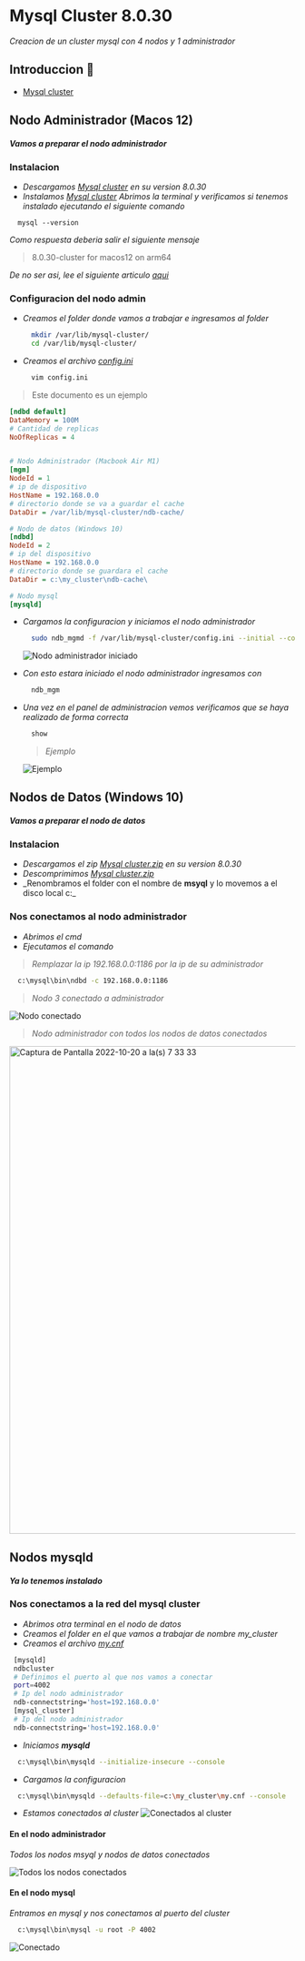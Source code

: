 # Mysql Cluster 8.0.30 
_Creacion de un cluster mysql con 4 nodos y 1 administrador_

## Introduccion 🚀
* [Mysql cluster](https://downloads.mysql.com/archives/cluster/)

## Nodo Administrador (Macos 12)
#### _Vamos a preparar el nodo administrador_
 
 ### Instalacion
 * _Descargamos [Mysql cluster](https://downloads.mysql.com/archives/cluster/) en su version 8.0.30_
 * _Instalamos [Mysql cluster](https://downloads.mysql.com/archives/cluster/)_
_Abrimos la terminal y verificamos si tenemos instalado ejecutando el siguiente comando_
``` shell 
  mysql --version
```
_Como respuesta deberia salir el siguiente mensaje_
> 8.0.30-cluster for macos12 on arm64

_De no ser asi, lee el siguiente articulo [aqui](https://stackoverflow.com/questions/35858052/how-to-fix-command-not-found-mysql-in-zsh)_

### Configuracion del nodo admin
* _Creamos el folder donde vamos a trabajar e ingresamos al folder_
  ```sh
    mkdir /var/lib/mysql-cluster/
    cd /var/lib/mysql-cluster/
  ```
* _Creamos el archivo [config.ini](https://github.com/sonnymijael/mysql-cluster-8.0.30/blob/4d98b0db2caa695413324ef72e40b647c8436803/config.ini)_
  ```sh
    vim config.ini
  ```
> Este documento es un ejemplo
  ```ini
  [ndbd default]
  DataMemory = 100M
  # Cantidad de replicas
  NoOfReplicas = 4 


  # Nodo Administrador (Macbook Air M1)
  [mgm]
  NodeId = 1 
  # ip de dispositivo
  HostName = 192.168.0.0
  # directorio donde se va a guardar el cache
  DataDir = /var/lib/mysql-cluster/ndb-cache/

  # Nodo de datos (Windows 10)
  [ndbd]
  NodeId = 2
  # ip del dispositivo
  HostName = 192.168.0.0
  # directorio donde se guardara el cache
  DataDir = c:\my_cluster\ndb-cache\

  # Nodo mysql 
  [mysqld]
  ```
* _Cargamos la configuracion y iniciamos el nodo administrador_
  ```sh
    sudo ndb_mgmd -f /var/lib/mysql-cluster/config.ini --initial --configdir=/var/lib/mysql-cluster/
  ```
  ![Nodo administrador iniciado](https://user-images.githubusercontent.com/98063818/200135664-50c047ba-cc3b-4a82-a2f7-652426287280.jpeg)

  
* _Con esto estara iniciado el nodo administrador ingresamos con_ 
  ```sh
    ndb_mgm
  ```

* _Una vez en el panel de administracion vemos verificamos que se haya realizado de forma correcta_
  ```sh
    show
  ```
   > _Ejemplo_
  
   ![Ejemplo](https://user-images.githubusercontent.com/98063818/200135748-41e942ae-c5ae-42d3-93c1-5676a9271578.jpeg)

 
  
## Nodos de Datos (Windows 10)
#### _Vamos a preparar el nodo de datos_
 
 ### Instalacion
 * _Descargamos el zip [Mysql cluster.zip](https://downloads.mysql.com/archives/cluster/) en su version 8.0.30_
 * _Descomprimimos [Mysql cluster.zip](https://downloads.mysql.com/archives/cluster/)_
 * _Renombramos el folder con el nombre de **msyql** y lo movemos a el disco local c:\_
 
 ### Nos conectamos al nodo administrador
 * _Abrimos el cmd_
 * _Ejecutamos el comando_
  > _Remplazar la ip 192.168.0.0:1186 por la ip de su administrador_  
  ```cmd
    c:\mysql\bin\ndbd -c 192.168.0.0:1186 
  ```
  
  > _Nodo 3 conectado a administrador_
  
  ![Nodo conectado](https://user-images.githubusercontent.com/98063818/200135590-adeca1b8-9fff-4b8d-a333-f17e76d6b1ea.jpeg)
  
  > _Nodo administrador con todos los nodos de datos conectados_
  
  <img width="857" alt="Captura de Pantalla 2022-10-20 a la(s) 7 33 33" src="https://user-images.githubusercontent.com/98063818/200134804-111ccf5a-4a5b-4403-8687-50896cccbecc.png">
  
## Nodos mysqld
#### _Ya lo tenemos instalado_ 

 ### Nos conectamos a la red del mysql cluster
 * _Abrimos otra terminal en el nodo de datos_ 
 * _Creamos el folder en el que vamos a trabajar de nombre my_cluster_
 * _Creamos el archivo [my.cnf](https://github.com/sonnymijael/mysql-cluster-8.0.30/blob/59c3b72ae436045c3ac35a4fbd3b70855002c2e5/my.cnf)_
  ```sh    
   [mysqld]
   ndbcluster
   # Definimos el puerto al que nos vamos a conectar
   port=4002
   # Ip del nodo administrador
   ndb-connectstring='host=192.168.0.0'
   [mysql_cluster]
   # Ip del nodo administrador
   ndb-connectstring='host=192.168.0.0'
 ```
 * _Iniciamos **mysqld**_
  ```sh
    c:\mysql\bin\mysqld --initialize-insecure --console
  ```
 * _Cargamos la configuracion_
  ```sh
    c:\mysql\bin\mysqld --defaults-file=c:\my_cluster\my.cnf --console
  ```
  * _Estamos conectados al cluster_
  ![Conectados al cluster](https://user-images.githubusercontent.com/98063818/200136674-10e2da98-2dc6-4ffc-a7a2-77d14156be57.jpeg)
  
  #### En el nodo administrador
  _Todos los nodos msyql y nodos de datos conectados_
  
  ![Todos los nodos conectados](https://user-images.githubusercontent.com/98063818/200136770-b846937f-2745-424f-b516-365513add64a.jpeg)
  
  #### En el nodo mysql
  _Entramos en mysql y nos conectamos al puerto del cluster_
  
  ```sh
    c:\mysql\bin\mysql -u root -P 4002
  ```
  
  ![Conectado](https://user-images.githubusercontent.com/98063818/200137193-ea77893b-7f45-4ebb-934b-302ec86bc6fc.jpeg)


